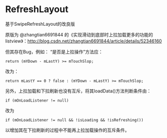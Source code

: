 # RefreshLayout
基于SwipeRefreshLayout的改良版

原版为 @zhangtian6691844 的《实现滑动到底部时上拉加载更多的功能的listview》：http://blog.csdn.net/zhangtian6691844/article/details/52346160

但其存在Bug，例如：
“是否是上拉操作”方法应：
```
return (mYDown - mLastY) >= mTouchSlop;
```
改为：
```
return mLastY == 0 ? false : (mYDown - mLastY) >= mTouchSlop;
```
另外，上拉加载和下拉刷新也没有互斥，将其loadData()方法判断条件由：
```
if (mOnLoadListener != null)
```
改为
```
if (mOnLoadListener != null && !isLoading && !isRefreshing()) 
```
以增加其在下拉刷新的过程中不能再上拉加载操作的互斥条件。
